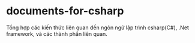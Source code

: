 # documents-for-csharp
Tổng hợp các kiến thức liên quan đến ngôn ngữ lập trình csharp(C#), .Net framework, và các thành phần liên quan.
